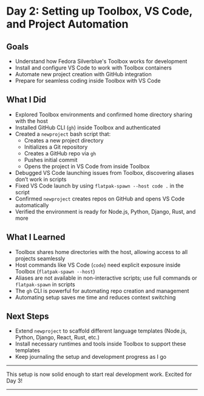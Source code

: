 # Day 2: Setting up Toolbox, VS Code, and Project Automation

## Goals

- Understand how Fedora Silverblue's Toolbox works for development
- Install and configure VS Code to work with Toolbox containers
- Automate new project creation with GitHub integration
- Prepare for seamless coding inside Toolbox with VS Code

## What I Did

- Explored Toolbox environments and confirmed home directory sharing with the host
- Installed GitHub CLI (`gh`) inside Toolbox and authenticated
- Created a `newproject` bash script that:
  - Creates a new project directory
  - Initializes a Git repository
  - Creates a GitHub repo via `gh`
  - Pushes initial commit
  - Opens the project in VS Code from inside Toolbox
- Debugged VS Code launching issues from Toolbox, discovering aliases don’t work in scripts
- Fixed VS Code launch by using `flatpak-spawn --host code .` in the script
- Confirmed `newproject` creates repos on GitHub and opens VS Code automatically
- Verified the environment is ready for Node.js, Python, Django, Rust, and more

## What I Learned

- Toolbox shares home directories with the host, allowing access to all projects seamlessly
- Host commands like VS Code (`code`) need explicit exposure inside Toolbox (`flatpak-spawn --host`)
- Aliases are not available in non-interactive scripts; use full commands or `flatpak-spawn` in scripts
- The `gh` CLI is powerful for automating repo creation and management
- Automating setup saves me time and reduces context switching

## Next Steps

- Extend `newproject` to scaffold different language templates (Node.js, Python, Django, React, Rust, etc.)
- Install necessary runtimes and tools inside Toolbox to support these templates
- Keep journaling the setup and development progress as I go

---

This setup is now solid enough to start real development work. Excited for Day 3!

---

